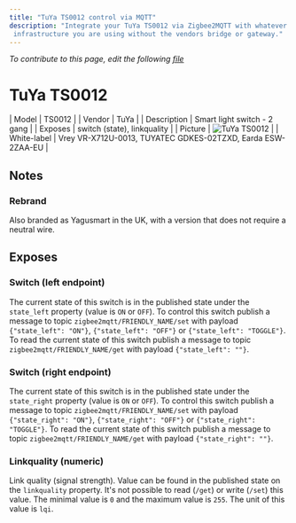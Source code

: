 ```yaml
---
title: "TuYa TS0012 control via MQTT"
description: "Integrate your TuYa TS0012 via Zigbee2MQTT with whatever smart home
 infrastructure you are using without the vendors bridge or gateway."
---
```


*To contribute to this page, edit the following
[file](https://github.com/Koenkk/zigbee2mqtt.io/blob/master/docs/devices/TS0012.md)*

# TuYa TS0012

| Model | TS0012  |
| Vendor  | TuYa  |
| Description | Smart light switch - 2 gang |
| Exposes | switch (state), linkquality |
| Picture | ![TuYa TS0012](../images/devices/TS0012.jpg) |
| White-label | Vrey VR-X712U-0013, TUYATEC GDKES-02TZXD, Earda ESW-2ZAA-EU |

## Notes


### Rebrand
Also branded as Yagusmart in the UK, with a version that does not require a neutral wire.



## Exposes

### Switch (left endpoint)
The current state of this switch is in the published state under the `state_left` property (value is `ON` or `OFF`).
To control this switch publish a message to topic `zigbee2mqtt/FRIENDLY_NAME/set` with payload `{"state_left": "ON"}`, `{"state_left": "OFF"}` or `{"state_left": "TOGGLE"}`.
To read the current state of this switch publish a message to topic `zigbee2mqtt/FRIENDLY_NAME/get` with payload `{"state_left": ""}`.

### Switch (right endpoint)
The current state of this switch is in the published state under the `state_right` property (value is `ON` or `OFF`).
To control this switch publish a message to topic `zigbee2mqtt/FRIENDLY_NAME/set` with payload `{"state_right": "ON"}`, `{"state_right": "OFF"}` or `{"state_right": "TOGGLE"}`.
To read the current state of this switch publish a message to topic `zigbee2mqtt/FRIENDLY_NAME/get` with payload `{"state_right": ""}`.

### Linkquality (numeric)
Link quality (signal strength).
Value can be found in the published state on the `linkquality` property.
It's not possible to read (`/get`) or write (`/set`) this value.
The minimal value is `0` and the maximum value is `255`.
The unit of this value is `lqi`.

